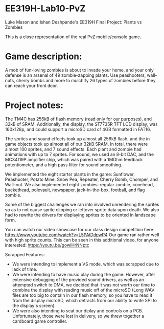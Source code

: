 # EE319H-Lab10-PvZ
Luke Mason and Ishan Deshpande's EE319H Final Project: Plants vs Zombies

This is a close representation of the real PvZ mobile/console game.

# Game description:
A mob of fun-loving zombies is about to invade your home, and your only defense is an arsenal of 49 zombie-zapping plants. Use peashooters, wall-nuts, cherry bombs and more to mulchify 26 types of zombies before they can reach your front door.

# Project notes:
The TM4C has 256kB of flash memory (read only for our purposes), and 32kB of SRAM. Additionally, the display, the ST7735R TFT LCD display, was 160x128p, and could support a microSD card of 4GB formatted in FAT16. 

The sprites and sound effects took up almost all 256kB flash, and the in game objects took up almost all of our 32kB SRAM. In total, there were almost 100 sprites, and 7 sound effects. Each plant and zombie had animations with up to 7 sprites. For sound, we used an 8-bit DAC, and the MC34119P amplifier chip, which was paired with a 1MOhm feedback potentiometer, and a high pass filter for sound smoothing.

We implemented the eight starter plants in the game: Sunflower, Peashooter, Potato Mine, Snow Pea, Repeater, Cherry Bomb, Chomper, and Wall-nut. We also implemented eight zombies: regular zombie, conehead, buckethead, polevault, newspaper, jack-in-the-box, football, and flag zombie.

Some of the biggest challenges we ran into involved unrendering the sprites so as to not cause sprite clipping or leftover sprite data upon death. We also had to rewrite the drivers for displaying sprites to be oriented in landscape form.

You can watch our video showcase for our class design competition here: https://www.youtube.com/watch?v=L5PAtDdpwP4
Our game ran rather well with high sprite counts. This can be seen in this additional video, for anyone interested: https://youtu.be/gowIHrNNptc 

Scrapped Features:
- We were intending to implement a VS mode, which was scrapped due to lack of time. 
- We were intending to have music play during the game. However, after extensive debugging of the provided sound drivers, as well as an attempted switch to DMA, we decided that it was not worth our time to combine the display with reading music off of the microSD (Long WAV files are too big to contain in our flash memory, so you have to read it from the display microSD, which detracts from our ability to write SPI to the display's screen)
- We were also intending to seat our diplay and controls on a PCB. Unfortunately, those were lost in delivery, so we threw together a cardboard game controller.
